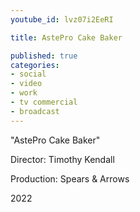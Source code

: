 ```yaml
---
youtube_id: lvz07i2EeRI

title: AstePro Cake Baker

published: true
categories:
- social
- video
- work
- tv commercial
- broadcast
---
```

"AstePro Cake Baker"

Director: Timothy Kendall

Production: Spears & Arrows

2022